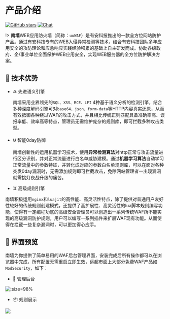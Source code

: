 # 产品介绍

[![GitHub stars](https://img.shields.io/github/stars/Safe3/uuWAF.svg?label=关注&nbsp;南墙&style=for-the-badge)](https://github.com/Safe3/uuWAF)
[![Chat](https://img.shields.io/badge/Discuss-加入讨论组-7289da.svg?style=for-the-badge)](https://github.com/Safe3/uuWAF/discussions)

!> **南墙**WEB应用防火墙（简称：`uuWAF`）是有安科技推出的一款全方位网站防护产品。通过有安科技专有的WEB入侵异常检测等技术，结合有安科技团队多年应用安全的攻防理论和应急响应实践经验积累的基础上自主研发而成。协助各级政府、企/事业单位全面保护WEB应用安全，实现WEB服务器的全方位防护解决方案。


## :dart: 技术优势 <!-- {docsify-ignore} -->
- :libra: 先进语义引擎

  南墙采用业界领先的`SQL、XSS、RCE、LFI` 4种基于语义分析的检测引擎，结合多种深度解码引擎可对`base64、json、form-data`等HTTP内容真实还原，从而有效抵御各种绕过WAF的攻击方式，并且相比传统正则匹配具备准确率高、误报率低、效率高等特点，管理员无需维护庞杂的规则库，即可拦截多种攻击类型。

- :ophiuchus: 智能0day防御

  南墙创新性的运用机器学习技术，使用**异常检测算法**对http正常与攻击流量进行区分识别，并对正常流量进行白名单威胁建模。通过**机器学习算法**自动学习正常流量中的参数特征，并转化成对应的参数白名单规则库，可以在面对各种突发0day漏洞时，无需添加规则即可拦截攻击，免除网站管理者一出现漏洞就需挑灯夜战升级的痛苦。

-  :gemini: 高级规则引擎

  南墙积极运用`nginx`和`luajit`的高性能、高灵活性特点，除了提供对普通用户友好性较好的传统规则创建模式，还提供了高扩展性、高灵活性的lua脚本规则编写功能，使得有一定编程功底的高级安全管理员可以创造出一系列传统WAF所不能实现的高级漏洞防护规则，用户可以编写一系列插件来扩展WAF现有功能。从而使得在拦截一些复杂漏洞时，可以更加得心应手。
  
  

##  :art: 界面预览 <!-- {docsify-ignore} -->

南墙为你提供了简单易用的WAF后台管理界面，安装完成后所有操作都可以在浏览器中完成，所有配置无需重启立即生效，远超市面上大部分免费WAF产品如`ModSecurity`，如下：

- :oden: 管理后台

![](https://waf.uusec.com/_media/waf.png ':size=98%')

- :package: 规则展示

![](https://waf.uusec.com/_media/rule.png)



